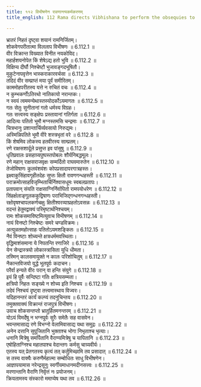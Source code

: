 ```yaml
---
title: ११२ विभीषणेन रावणान्त्यकर्मकरणम्
title_english: 112 Rama directs Vibhishana to perform the obsequies to Ravana

---
```

<div class="audioEmbed"  caption="श्रीराम-हरिसीताराममूर्ति-घनपाठिभ्यां वचनम्" src="https://archive.org/download/Ramayana-recitation-Sriram-harisItArAmamUrti-Ghanapaati-v2/Kanda_6/Kanda_6_YK-109-Rama_directs_Vibhishana_to_perform_the_obsequies_to_Ravana_0.mp3"></div>


भ्रातरं निहतं दृष्ट्वा शयानं रामनिर्जितम्।  
शोकवेगपरीतात्मा विललाप विभीषणः ॥ 6.112.1 ॥   
वीर विक्रान्त विख्यात विनीत नयकोविद।  
महार्हशयनोपेत किं शेषेऽद्य हतो भुवि ॥ 6.112.2 ॥   
विक्षिप्य दीर्घौ निश्चेष्टौ भुजावङ्गदभूषितौ।  
मुकुटेनापवृत्तेन भास्कराकारवर्चसा ॥ 6.112.3 ॥   
तदिदं वीर सम्प्राप्तं मया पूर्वं समीरितम्।  
काममोहपरीतस्य यत्ते न रुचितं वचः ॥ 6.112.4 ॥   
न कुम्भकर्णोऽतिरथो नातिकायो नरान्तकः।  
न स्वयं त्वममन्येथास्तस्योदर्कोऽयमागतः ॥ 6.112.5 ॥   
गतः सेतुः सुनीतानां गतो धर्मस्य विग्रहः।  
गतः सत्त्वस्य सङ्क्षेपः प्रस्तावानां गतिर्गता ॥ 6.112.6 ॥   
आदित्यः पतितो भूमौ मग्नस्तमसि चन्द्रमाः ॥ 6.112.7 ॥   
चित्रभानुः प्रशान्तार्चिर्व्यवसायो निरुद्यमः।  
अस्मिन्निपतिते भूमौ वीरे शस्त्रभृतां वरे ॥ 6.112.8 ॥   
किं शेषमिव लोकस्य हतवीरस्य साम्प्रतम्।  
रणे राक्षसशार्दूले प्रसुप्त इव पांसुषु ॥ 6.112.9 ॥   
धृतिप्रवालः प्रसहाग्र्यपुष्पस्तपोबलः शौर्यनिबद्धमूलः।  
रणे महान् राक्षसराजवृक्षः सम्मर्दितो राघवमारुतेन ॥ 6.112.10 ॥   
तेजोविषाणः कुलवंशवंशः कोपप्रसादापरगात्रहस्तः।  
इक्ष्वाकुसिंहावगृहीतदेहः सुप्तः क्षितौ रावणगन्धहस्ती ॥ 6.112.11 ॥   
पराक्रमोत्साहविजृम्भितार्चिर्निश्वासधूमः स्वबलप्रतापः।  
प्रतापवान् संयति राक्षसाग्निर्निर्वापितो रामपयोधरेण ॥ 6.112.12 ॥   
सिंहर्क्षलाङ्गूलककुद्विषाणः पराभिजिद्गन्धनगन्धहस्ती।  
रक्षोवृषश्चापलकर्णचक्षुः क्षितीश्वरव्याघ्रहतोऽवसन्नः ॥ 6.112.13 ॥   
वदन्तं हेतुमद्वाक्यं परिमृष्टार्थनिश्चयम्।  
रामः शोकसमाविष्टमित्युवाच विभीषणम् ॥ 6.112.14 ॥   
नायं विनष्टो निश्चेष्टः समरे चण्डविक्रमः।  
अत्युन्नतमहोत्साहः पतितोऽयमशङ्कितः ॥ 6.112.15 ॥   
नैवं विनष्टाः शोच्यन्ते क्षत्रधर्ममवस्थिताः।  
वृद्धिमाशंसमाना ये निपतन्ति रणाजिरे ॥ 6.112.16 ॥   
येन सेन्द्रास्त्रयो लोकास्त्रासिता युधि धीमता।  
तस्मिन् कालसमायुक्ते न कालः परिशोचितुम् ॥ 6.112.17 ॥   
नैकान्तविजयो युद्धे भूतपूर्वः कदाचन।  
परैर्वा हन्यते वीरः परान् वा हन्ति संयुगे ॥ 6.112.18 ॥   
इयं हि पूर्वैः सन्दिष्टा गतिः क्षत्रियसम्मता।  
क्षत्रियो निहतः सङ्ख्ये न शोच्य इति निश्चय ॥ 6.112.19 ॥   
तदेवं निश्चयं दृष्ट्वा तत्त्वमास्थाय विज्वरः।  
यदिहानन्तरं कार्यं कल्प्यं तदनुचिन्तय ॥ 6.112.20 ॥   
तमुक्तवाक्यं विक्रान्तं राजपुत्रं विभीषणः।  
उवाच शोकसन्तप्तो भ्रातुर्हितमनन्तरम् ॥ 6.112.21 ॥   
योऽयं विमर्देषु न भग्नपूर्वः सुरैः समेतैः सह वासवेन।  
भवन्तमासाद्य रणे विभग्नो वेलामिवासाद्य यथा समुद्रः ॥ 6.112.22 ॥   
अनेन दत्तानि सुपूजितानि भुक्ताश्च भोगा निभृताश्च भृत्याः।  
धनानि मित्रेषु समर्पितानि वैराण्यमित्रेषु च यापितानि ॥ 6.112.23 ॥   
एषोहिताग्निश्च महातपाश्च वेदान्तगः कर्मसु चाग्र्यवीर्यः।  
एतस्य यत् प्रेतगतस्य कृत्यं तत् कर्तुमिच्छामि तव प्रसादात् ॥ 6.112.24 ॥   
स तस्य वाक्यैः करुणैर्महात्मा सम्बोधितः साधु विभीषणेन।  
आज्ञापयामास नरेन्द्रसूनुः स्वर्गीयमाधानमदीनसत्त्वः ॥ 6.112.25 ॥   
मरणान्तानि वैराणि निर्वृत्तं नः प्रयोजनम्।  
क्रियतामस्य संस्कारो ममाप्येष यथा तव ॥ 6.112.26 ॥   
